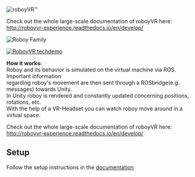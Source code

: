 ![roboyVR™](https://github.com/Roboy/RoboyVR/blob/develop/Assets/Resources/channel_art.png?raw=true "roboyVR™")

Check out the whole large-scale documentation of roboyVR here:
http://roboyvr-experience.readthedocs.io/en/develop/

![Roboy Family](https://github.com/Roboy/RoboyVR/blob/develop/Assets/Resources/roboy_evolution.png?raw=true "Roboy Family")

[![RoboyVR techdemo](https://raw.githubusercontent.com/sheveg/roboyVR/164b1f24ddfb1b060015f2370fcedeca5a160d78/Assets/thumbnail.png)](https://www.youtube.com/watch?v=4lgiljctMw8)

**How it works:**  
Roboy and its behavior is simulated on the virtual machine via ROS. Important information  
regarding roboy's movement are then sent through a ROSbridge(e.g. messages) towards Unity.  
In Unity roboy is rendered and constantly updated concerning positions, rotations, etc.  
With the help of a VR-Headset you can watch roboy move around in a virtual space.

Check out the whole large-scale documentation of roboyVR here:
http://roboyvr-experience.readthedocs.io/en/develop/

## Setup

Follow the setup instructions in the [documentation](http://roboyvr-experience.readthedocs.io/en/master/Usage/0_installation.html)
